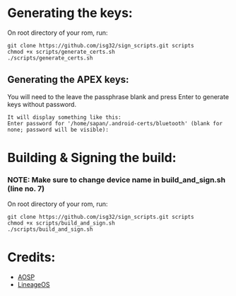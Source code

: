 # Generating the keys:
On root directory of your rom, run:

    git clone https://github.com/isg32/sign_scripts.git scripts
    chmod +x scripts/generate_certs.sh
    ./scripts/generate_certs.sh

## Generating the APEX keys:
You will need to the leave the passphrase blank and press Enter to generate keys without password.

    It will display something like this:
    Enter password for '/home/sapan/.android-certs/bluetooth' (blank for none; password will be visible):

# Building & Signing the build:
### NOTE: Make sure to change device name in build_and_sign.sh (line no. 7)
On root directory of your rom, run:

    git clone https://github.com/isg32/sign_scripts.git scripts
    chmod +x scripts/build_and_sign.sh
    ./scripts/build_and_sign.sh

# Credits:
- [AOSP](https://source.android.com/devices/tech/ota/sign_builds)
- [LineageOS](https://wiki.lineageos.org/signing_builds)
